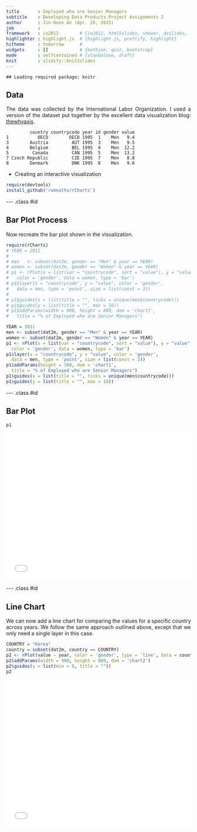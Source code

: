 ```yaml
---
title       : Employed who are Senior Managers
subtitle    : Developing Data Products Project Assignments 2
author      : Jin-Hoon An (Apr. 26, 2015)
job         : 
framework   : io2012        # {io2012, html5slides, shower, dzslides, ...}
highlighter : highlight.js  # {highlight.js, prettify, highlight}
hitheme     : tomorrow      # 
widgets     : []            # {mathjax, quiz, bootstrap}
mode        : selfcontained # {standalone, draft}
knit        : slidify::knit2slides
---
```




```
## Loading required package: knitr
```


<style>
p {
  text-align: justify;
}
body {
 background-image: url(libraries/frameworks/minimal/images/light_wool.png)
}
</style>

## Data

The data was collected by the International Labor Organization. I used a version of the dataset put together by the excellent data visualization blog: [thewhyaxis](http://thewhyaxis.info/gap-remake/). 


```
         country countrycode year id gender value
1           OECD        OECD 1995  1    Men   9.4
3        Austria         AUT 1995  3    Men   9.5
4        Belgium         BEL 1995  4    Men  12.2
5         Canada         CAN 1995  5    Men  13.2
7 Czech Republic         CZE 1995  7    Men   8.0
8        Denmark         DNK 1995  8    Men   9.6
```

* Creating an interactive visualization


```r
require(devtools)
install_github('ramnathv/rCharts')
```

 


--- .class #id 

## Bar Plot Process

Now recreate the bar plot shown in the visualization.

<div id='chart1'></div>


```r
require(rCharts)
# YEAR = 2011
# 
# men   <- subset(dat2m, gender == "Men" & year == YEAR)
# women <- subset(dat2m, gender == "Women" & year == YEAR)
# p1 <- rPlot(x = list(var = "countrycode", sort = "value"), y = "value", 
#   color = 'gender', data = women, type = 'bar')
# p1$layer(x = "countrycode", y = "value", color = 'gender', 
#   data = men, type = 'point', size = list(const = 3))
# 
# p1$guides(x = list(title = "", ticks = unique(men$countrycode)))
# p1$guides(y = list(title = "", max = 18))
# p1$addParams(width = 900, height = 800, dom = 'chart1',
#   title = "% of Employed who are Senior Managers")

YEAR = 2011
men <- subset(dat2m, gender == "Men" & year == YEAR)
women <- subset(dat2m, gender == "Women" & year == YEAR)
p1 <- rPlot(x = list(var = "countrycode", sort = "value"), y = "value", 
  color = 'gender', data = women, type = 'bar')
p1$layer(x = "countrycode", y = "value", color = 'gender', 
  data = men, type = 'point', size = list(const = 3))
p1$addParams(height = 300, dom = 'chart1', 
  title = "% of Employed who are Senior Managers")
p1$guides(x = list(title = "", ticks = unique(men$countrycode)))
p1$guides(y = list(title = "", max = 18))
```

--- .class #id 

## Bar Plot


```r
p1
```

<iframe src=' assets/fig/chart1_1-1.html ' scrolling='no' frameBorder='0' seamless class='rChart polycharts ' id=iframe- chart1 ></iframe> <style>iframe.rChart{ width: 100%; height: 400px;}</style>

--- .class #id 

## Line Chart

We can now add a line chart for comparing the values for a specific country across years. We follow the same approach outlined above, except that we only need a single layer in this case.

<div id='chart2'></div>



```r
COUNTRY = "Korea"
country = subset(dat2m, country == COUNTRY)
p2 <- rPlot(value ~ year, color = 'gender', type = 'line', data = country)
p2$addParams(width = 900, height = 800, dom = 'chart2')
p2$guides(y = list(min = 0, title = ""))
p2
```

<iframe src=' assets/fig/chart2-1.html ' scrolling='no' frameBorder='0' seamless class='rChart polycharts ' id=iframe- chart2 ></iframe> <style>iframe.rChart{ width: 100%; height: 400px;}</style>
